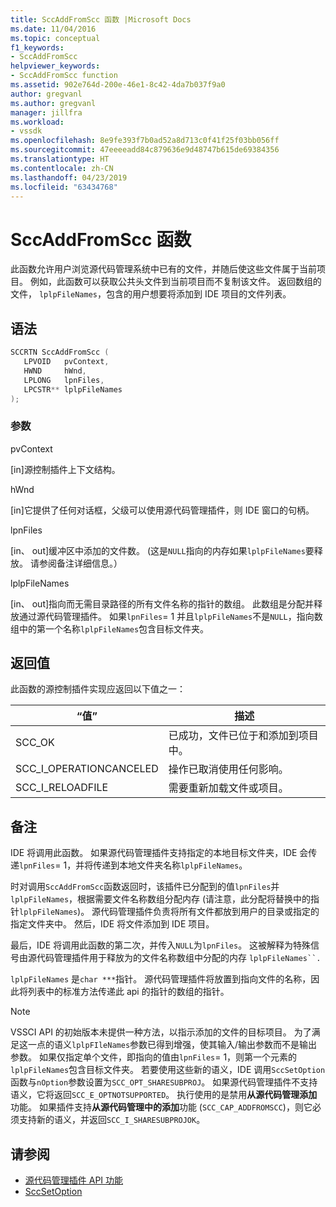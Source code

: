 ```yaml
---
title: SccAddFromScc 函数 |Microsoft Docs
ms.date: 11/04/2016
ms.topic: conceptual
f1_keywords:
- SccAddFromScc
helpviewer_keywords:
- SccAddFromScc function
ms.assetid: 902e764d-200e-46e1-8c42-4da7b037f9a0
author: gregvanl
ms.author: gregvanl
manager: jillfra
ms.workload:
- vssdk
ms.openlocfilehash: 8e9fe393f7b0ad52a8d713c0f41f25f03bb056ff
ms.sourcegitcommit: 47eeeeadd84c879636e9d48747b615de69384356
ms.translationtype: HT
ms.contentlocale: zh-CN
ms.lasthandoff: 04/23/2019
ms.locfileid: "63434768"
---
```

# <a name="sccaddfromscc-function"></a>SccAddFromScc 函数
此函数允许用户浏览源代码管理系统中已有的文件，并随后使这些文件属于当前项目。 例如，此函数可以获取公共头文件到当前项目而不复制该文件。 返回数组的文件， `lplpFileNames`，包含的用户想要将添加到 IDE 项目的文件列表。

## <a name="syntax"></a>语法

```cpp
SCCRTN SccAddFromScc (
   LPVOID   pvContext,
   HWND     hWnd,
   LPLONG   lpnFiles,
   LPCSTR** lplpFileNames
);
```

### <a name="parameters"></a>参数
 pvContext

[in]源控制插件上下文结构。

 hWnd

[in]它提供了任何对话框，父级可以使用源代码管理插件，则 IDE 窗口的句柄。

 lpnFiles

[in、 out]缓冲区中添加的文件数。 (这是`NULL`指向的内存如果`lplpFileNames`要释放。 请参阅备注详细信息。）

 lplpFileNames

[in、 out]指向而无需目录路径的所有文件名称的指针的数组。 此数组是分配并释放通过源代码管理插件。 如果`lpnFiles`= 1 并且`lplpFileNames`不是`NULL`，指向数组中的第一个名称`lplpFileNames`包含目标文件夹。

## <a name="return-value"></a>返回值
 此函数的源控制插件实现应返回以下值之一：

|“值”|描述|
|-----------|-----------------|
|SCC_OK|已成功，文件已位于和添加到项目中。|
|SCC_I_OPERATIONCANCELED|操作已取消使用任何影响。|
|SCC_I_RELOADFILE|需要重新加载文件或项目。|

## <a name="remarks"></a>备注
 IDE 将调用此函数。 如果源代码管理插件支持指定的本地目标文件夹，IDE 会传递`lpnFiles`= 1，并将传递到本地文件夹名称`lplpFileNames`。

 时对调用`SccAddFromScc`函数返回时，该插件已分配到的值`lpnFiles`并`lplpFileNames`，根据需要文件名称数组分配内存 (请注意，此分配将替换中的指针`lplpFileNames`)。 源代码管理插件负责将所有文件都放到用户的目录或指定的指定文件夹中。 然后，IDE 将文件添加到 IDE 项目。

 最后，IDE 将调用此函数的第二次，并传入`NULL`为`lpnFiles`。 这被解释为特殊信号由源代码管理插件用于释放为的文件名称数组中分配的内存 `lplpFileNames``.`

 `lplpFileNames` 是`char ***`指针。 源代码管理插件将放置到指向文件的名称，因此将列表中的标准方法传递此 api 的指针的数组的指针。

> [!NOTE]
> VSSCI API 的初始版本未提供一种方法，以指示添加的文件的目标项目。 为了满足这一点的语义`lplpFIleNames`参数已得到增强，使其输入/输出参数而不是输出参数。 如果仅指定单个文件，即指向的值由`lpnFiles`= 1，则第一个元素的`lplpFileNames`包含目标文件夹。 若要使用这些新的语义，IDE 调用`SccSetOption`函数与`nOption`参数设置为`SCC_OPT_SHARESUBPROJ`。 如果源代码管理插件不支持语义，它将返回`SCC_E_OPTNOTSUPPORTED`。 执行使用的是禁用**从源代码管理添加**功能。 如果插件支持**从源代码管理中的添加**功能 (`SCC_CAP_ADDFROMSCC`)，则它必须支持新的语义，并返回`SCC_I_SHARESUBPROJOK`。

## <a name="see-also"></a>请参阅
- [源代码管理插件 API 功能](../extensibility/source-control-plug-in-api-functions.md)
- [SccSetOption](../extensibility/sccsetoption-function.md)